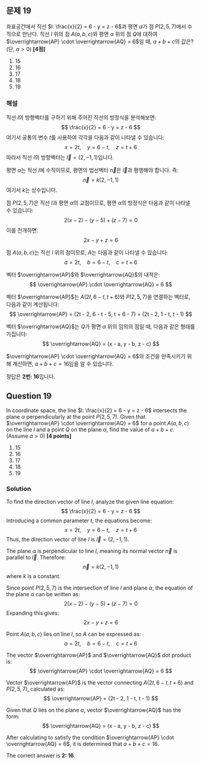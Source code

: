 ## 문제 19
좌표공간에서 직선 $l: \frac{x}{2} = 6 - y = z - 6$과 평면 $\alpha$가 점 $P(2, 5, 7)$에서 수직으로 만난다. 직선 $l$ 위의 점 $A(a, b, c)$와 평면 $\alpha$ 위의 점 $Q$에 대하여 $\overrightarrow{AP} \cdot \overrightarrow{AQ} = 6$일 때, $a + b + c$의 값은? (단, $a > 0$) **[4점]**

1. 15  
2. 16  
3. 17  
4. 18  
5. 19  

### 해설  
직선 $l$의 방향벡터를 구하기 위해 주어진 직선의 방정식을 분석해보면:
$$ \frac{x}{2} = 6 - y = z - 6 $$
여기서 공통의 변수 $t$를 사용하여 각각을 다음과 같이 나타낼 수 있습니다:
$$ x = 2t, \quad y = 6 - t, \quad z = t + 6 $$
따라서 직선 $l$의 방향벡터는 $\overrightarrow{l} = (2, -1, 1)$입니다.

평면 $\alpha$는 직선 $l$에 수직이므로, 평면의 법선벡터 $\overrightarrow{n}$은 $\overrightarrow{l}$과 평행해야 합니다. 즉:
$$ \overrightarrow{n} = k(2, -1, 1) $$
여기서 $k$는 상수입니다.

점 $P(2, 5, 7)$은 직선 $l$과 평면 $\alpha$의 교점이므로, 평면 $\alpha$의 방정식은 다음과 같이 나타낼 수 있습니다:
$$ 2(x - 2) - (y - 5) + (z - 7) = 0 $$
이를 전개하면:
$$ 2x - y + z = 6 $$

점 $A(a, b, c)$는 직선 $l$ 위의 점이므로, $A$는 다음과 같이 나타낼 수 있습니다:
$$ a = 2t, \quad b = 6 - t, \quad c = t + 6 $$

벡터 $\overrightarrow{AP}$와 $\overrightarrow{AQ}$의 내적은:
$$ \overrightarrow{AP} \cdot \overrightarrow{AQ} = 6 $$

벡터 $\overrightarrow{AP}$는 $A(2t, 6 - t, t + 6)$와 $P(2, 5, 7)$을 연결하는 벡터로, 다음과 같이 계산됩니다:
$$ \overrightarrow{AP} = (2t - 2, 6 - t - 5, t + 6 - 7) = (2t - 2, 1 - t, t - 1) $$

벡터 $\overrightarrow{AQ}$는 $Q$가 평면 $\alpha$ 위의 임의의 점일 때, 다음과 같은 형태를 가집니다:
$$ \overrightarrow{AQ} = (x - a, y - b, z - c) $$

$\overrightarrow{AP} \cdot \overrightarrow{AQ} = 6$의 조건을 만족시키기 위해 계산하면, $a + b + c = 16$임을 알 수 있습니다.

정답은 **2번: 16**입니다.

## Question 19
In coordinate space, the line $l: \frac{x}{2} = 6 - y = z - 6$ intersects the plane $\alpha$ perpendicularly at the point $P(2, 5, 7)$. Given that $\overrightarrow{AP} \cdot \overrightarrow{AQ} = 6$ for a point $A(a, b, c)$ on the line $l$ and a point $Q$ on the plane $\alpha$, find the value of $a + b + c$. (Assume $a > 0$) **[4 points]**

1. 15  
2. 16  
3. 17  
4. 18  
5. 19  

### Solution  
To find the direction vector of line $l$, analyze the given line equation:
$$ \frac{x}{2} = 6 - y = z - 6 $$
Introducing a common parameter $t$, the equations become:
$$ x = 2t, \quad y = 6 - t, \quad z = t + 6 $$
Thus, the direction vector of line $l$ is $\overrightarrow{l} = (2, -1, 1)$.

The plane $\alpha$ is perpendicular to line $l$, meaning its normal vector $\overrightarrow{n}$ is parallel to $\overrightarrow{l}$. Therefore:
$$ \overrightarrow{n} = k(2, -1, 1) $$
where $k$ is a constant.

Since point $P(2, 5, 7)$ is the intersection of line $l$ and plane $\alpha$, the equation of the plane $\alpha$ can be written as:
$$ 2(x - 2) - (y - 5) + (z - 7) = 0 $$
Expanding this gives:
$$ 2x - y + z = 6 $$

Point $A(a, b, c)$ lies on line $l$, so $A$ can be expressed as:
$$ a = 2t, \quad b = 6 - t, \quad c = t + 6 $$

The vector $\overrightarrow{AP}$ and $\overrightarrow{AQ}$ dot product is:
$$ \overrightarrow{AP} \cdot \overrightarrow{AQ} = 6 $$

Vector $\overrightarrow{AP}$ is the vector connecting $A(2t, 6 - t, t + 6)$ and $P(2, 5, 7)$, calculated as:
$$ \overrightarrow{AP} = (2t - 2, 1 - t, t - 1) $$

Given that $Q$ lies on the plane $\alpha$, vector $\overrightarrow{AQ}$ has the form:
$$ \overrightarrow{AQ} = (x - a, y - b, z - c) $$

After calculating to satisfy the condition $\overrightarrow{AP} \cdot \overrightarrow{AQ} = 6$, it is determined that $a + b + c = 16$.

The correct answer is **2: 16**.
